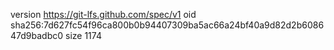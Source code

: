 version https://git-lfs.github.com/spec/v1
oid sha256:7d627fc54f96ca800b0b94407309ba5ac66a24bf40a9d82d2b608647d9badbc0
size 1174
